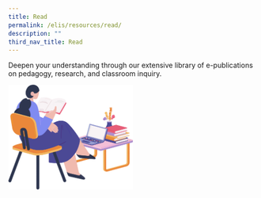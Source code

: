 ```yaml
---
title: Read
permalink: /elis/resources/read/
description: ""
third_nav_title: Read
---
```

Deepen your understanding through our extensive library of e-publications on pedagogy, research, and classroom inquiry.

<img src="/images/read__banner.png" 
     style="width:50%">